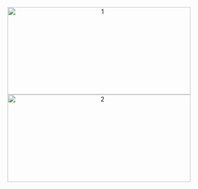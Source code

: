 <p align="center">
<img width="420" height="200" src="https://github-readme-stats.vercel.app/api?username=wrefgtzweve&count_private=true&show_icons=true&hide_rank=false&hide_border=true&text_color=6cd5ff&bg_color=90,171737,171737,171737,211738&icon_color=f528f7&title_color=0298f7" alt="1">
<img width="420" height="200" src="https://github-readme-stats.vercel.app/api/top-langs/?username=wrefgtzweve&layout=compact&hide_border=true&text_color=6cd5ff&&bg_color=100,171737,171737,171737,211738&icon_color=f528f7&title_color=0298f7" alt="2">
</p>
